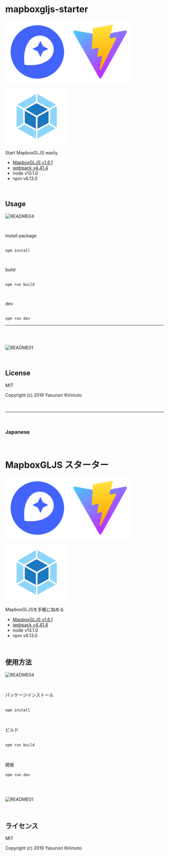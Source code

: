 # mapboxgljs-starter

![README02](img/README02.png)

![README05](img/README05.png)

Start MapboxGLJS easily.  
- [MapboxGLJS v1.6.1](https://www.mapbox.com/mapbox-gl-js/api) 
- [webpack v4.41.4](https://webpack.js.org)  
- node v13.1.0
- npm v6.13.0

<br>

## Usage

![README04](img/README04.png)

<br>

Install package

```

npm install

```

<br>

build

```

npm run build

```

<br>

dev

```

npm run dev

```

---

<br>
<br>

![README01](img/README01.gif)

<br>

## License
MIT

Copyright (c) 2019 Yasunori Kirimoto

<br>

---

<br>

### Japanese

<br>

# MapboxGLJS スターター

![README02](img/README02.png)

![README05](img/README05.png)

MapboxGLJSを手軽に始める
- [MapboxGLJS v1.6.1](https://www.mapbox.com/mapbox-gl-js/api) 
- [webpack v4.41.4](https://webpack.js.org)  
- node v13.1.0
- npm v6.13.0

<br>

##  使用方法

![README04](img/README04.png)

<br>

パッケージインストール

```

npm install

```

<br>

ビルド

```

npm run build

```

<br>

開発

```
npm run dev

```

<br>
<br>

![README01](img/README01.gif)

<br>

## ライセンス
MIT

Copyright (c) 2019 Yasunori Kirimoto

<br>
